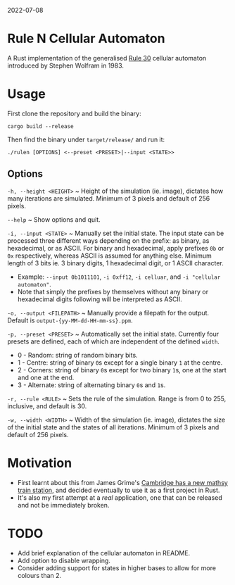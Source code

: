 2022-07-08
# Rule N Cellular Automaton
A Rust implementation of the generalised [Rule 30](https://en.wikipedia.org/wiki/Rule_30) cellular automaton introduced by Stephen Wolfram in 1983.

# Usage
First clone the repository and build the binary:
```
cargo build --release
```
Then find the binary under `target/release/` and run it:
```
./rulen [OPTIONS] <--preset <PRESET>|--input <STATE>>
```

## Options
`-h, --height <HEIGHT>` ~ Height of the simulation (ie. image), dictates how many iterations are simulated. Minimum of 3 pixels and default of 256 pixels.

`--help` ~ Show options and quit.

`-i, --input <STATE>` ~ Manually set the initial state. The input state can be processed three different ways depending on the prefix: as binary, as hexadecimal, or as ASCII. For binary and hexadecimal, apply prefixes `0b` or `0x` respectively, whereas ASCII is assumed for anything else. Minimum length of 3 bits ie. 3 binary digits, 1 hexadecimal digit, or 1 ASCII character.
* Example: `--input 0b1011101`, `-i 0xff12`, `-i celluar`, and `-i "cellular automaton"`.
* Note that simply the prefixes by themselves without any binary or hexadecimal digits following will be interpreted as ASCII.

`-o, --output <FILEPATH>` ~ Manually provide a filepath for the output. Default is `output-{yy-MM-dd-HH-mm-ss}.ppm`.

`-p, --preset <PRESET>` ~ Automatically set the initial state. Currently four presets are defined, each of which are independent of the defined `width`.
* 0 - Random: string of random binary bits.
* 1 - Centre: string of binary `0`s except for a single binary `1` at the centre.
* 2 - Corners: string of binary `0`s except for two binary `1`s, one at the start and one at the end.
* 3 - Alternate: string of alternating binary `0`s and `1`s.

`-r, --rule <RULE>` ~ Sets the rule of the simulation. Range is from 0 to 255, inclusive, and default is 30.

`-w, --width <WIDTH>` ~ Width of the simulation (ie. image), dictates the size of the initial state and the states of all iterations. Minimum of 3 pixels and default of 256 pixels.

# Motivation
* First learnt about this from James Grime's [Cambridge has a new mathsy train station](https://youtu.be/aeyhnrZvQBE), and decided eventually to use it as a first project in Rust.
* It's also my first attempt at a *real* application, one that can be released and not be immediately broken.

# TODO
* Add brief explanation of the cellular automaton in README.
* Add option to disable wrapping.
* Consider adding support for states in higher bases to allow for more colours than 2.
